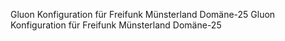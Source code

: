 Gluon Konfiguration für Freifunk Münsterland Domäne-25
Gluon Konfiguration für Freifunk Münsterland Domäne-25
